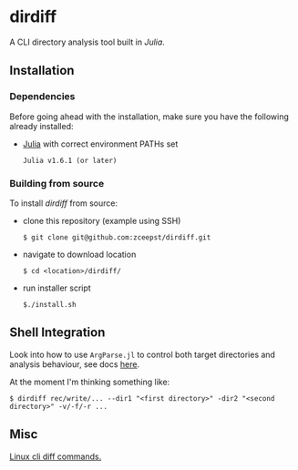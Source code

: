 # dirdiff

A CLI directory analysis tool built in *Julia*.

## Installation

### Dependencies

Before going ahead with the installation, make sure you have the following already installed:

- [Julia](https://julialang.org/) with correct environment PATHs set
	```
	Julia v1.6.1 (or later)
	```

### Building from source

To install *dirdiff* from source:

- clone this repository (example using SSH)
	```
	$ git clone git@github.com:zceepst/dirdiff.git
	```
- navigate to download location
	```
	$ cd <location>/dirdiff/
	```
- run installer script
	```
	$./install.sh
	```

## Shell Integration

Look into how to use `ArgParse.jl` to control both target directories and analysis behaviour, see docs [here](https://argparsejl.readthedocs.io/en/latest/argparse.html).

At the moment I'm thinking something like:
```
$ dirdiff rec/write/... --dir1 "<first directory>" -dir2 "<second directory>" -v/-f/-r ...
```


## Misc

[Linux cli diff commands.](https://askubuntu.com/questions/421712/comparing-the-contents-of-two-directories)